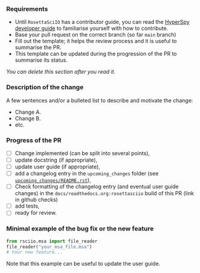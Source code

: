 ### Requirements
* Until `RosettaSciIO` has a contributor guide, you can read the [HyperSpy developer guide](https://hyperspy.org/hyperspy-doc/current/dev_guide/intro.html) to familiarise yourself with how to contribute.
* Base your pull request on the correct branch (so far ``main`` branch)
* Fill out the template; it helps the review process and it is useful to summarise the PR.
* This template can be updated during the progression of the PR to summarise its status. 

*You can delete this section after you read it.*

### Description of the change
A few sentences and/or a bulleted list to describe and motivate the change:
- Change A.
- Change B.
- etc.

### Progress of the PR
- [ ] Change implemented (can be split into several points),
- [ ] update docstring (if appropriate),
- [ ] update user guide (if appropriate),
- [ ] add a changelog entry in the `upcoming_changes` folder (see [`upcoming_changes/README.rst`](https://github.com/hyperspy/rosettasciio/blob/main/upcoming_changes/README.rst)),
- [ ] Check formatting of the changelog entry (and eventual user guide changes) in the `docs/readthedocs.org:rosettasciio` build of this PR (link in github checks)
- [ ] add tests,
- [ ] ready for review.

### Minimal example of the bug fix or the new feature
```python
from rsciio.msa import file_reader
file_reader("your_msa_file.msa")
# Your new feature...
```
Note that this example can be useful to update the user guide.

